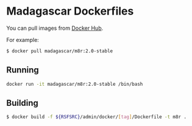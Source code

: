 # Madagascar Dockerfiles
You can pull images from [Docker Hub](https://hub.docker.com/r/madagascar/m8r).

For example:
```bash
$ docker pull madagascar/m8r:2.0-stable
```

## Running
```bash
docker run -it madagascar/m8r:2.0-stable /bin/bash
```

## Building
```bash
$ docker build -f ${RSFSRC}/admin/docker/[tag]/Dockerfile -t m8r .
```


